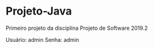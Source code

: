 # Projeto-Java
Primeiro projeto da disciplina Projeto de Software 2019.2

Usuário: admin
Senha: admin
